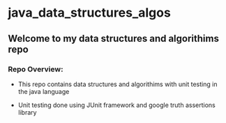 # java_data_structures_algos

## Welcome to my data structures and algorithims repo


### Repo Overview:

- This repo contains data structures and algorithims with unit testing in the java language

- Unit testing done using JUnit framework and google truth assertions library